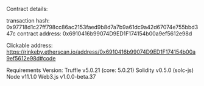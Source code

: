 Contract details:

transaction hash:    0x97718d1c27ff798cc86ac2153faed9b8d7a7b9a61dc9a42d67074e755bbd347c
contract address:    0x6910416b99074D9ED1F174154b00a9ef5612e98d

Clickable address: https://rinkeby.etherscan.io/address/0x6910416b99074D9ED1F174154b00a9ef5612e98d#code

Requirements Version:
Truffle v5.0.21 (core: 5.0.21)
Solidity v0.5.0 (solc-js)
Node v11.1.0
Web3.js v1.0.0-beta.37
